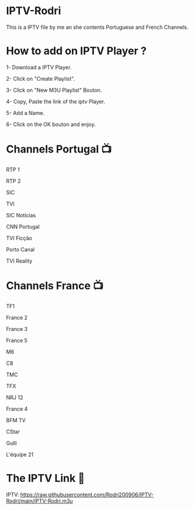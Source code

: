 # IPTV-Rodri

This is a IPTV file by me an she contents Portuguese and French Channels.

# How to add on IPTV Player ?

1- Download a IPTV Player.

2- Click on "Create Playlist".

3- Click on "New M3U Playlist" Bouton.

4- Copy, Paste the link of the iptv Player.

5- Add a Name.

6- Click on the OK bouton and enjoy.

# Channels Portugal 📺
RTP 1

RTP 2

SIC

TVI

SIC Noticias

CNN Portugal

TVI Ficção

Porto Canal

TVI Reality

# Channels France 📺
TF1

France 2

France 3

France 5

M6

C8

TMC

TFX

NRJ 12

France 4

BFM TV

CStar

Gulli

L'équipe 21

# The IPTV Link 📎

IPTV: https://raw.githubusercontent.com/Rodri200906/IPTV-Rodri/main/IPTV-Rodri.m3u

